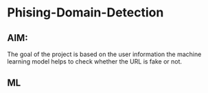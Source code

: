 # Phising-Domain-Detection

## AIM:
   The goal of the project is based on the user information the machine learning model helps to check whether the URL is fake or not.
## ML
